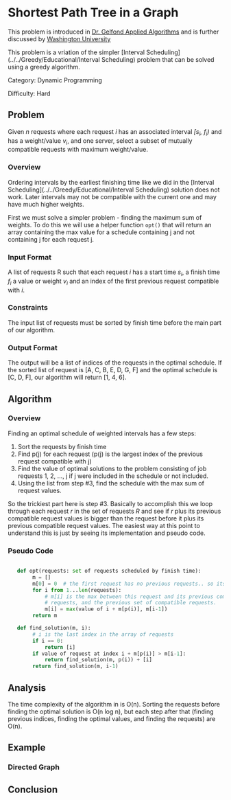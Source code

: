 # Shortest Path Tree in a Graph

This problem is introduced in [Dr. Gelfond Applied Algorithms](http://redwood.cs.ttu.edu/~mgelfond/FALL-2012/slides.pdf) and is further discussed by [Washington University](https://courses.cs.washington.edu/courses/cse521/13wi/slides/06dp-sched.pdf)

This problem is a vriation of the simpler [Interval Scheduling](../../Greedy/Educational/Interval Scheduling) problem that can be solved using a greedy algorithm.

Category: Dynamic Programming

Difficulty: Hard

## Problem
Given _n_ requests where each request _i_ has an associated interval _[s<sub>i</sub>, f<sub>i</sub>)_ and has a weight/value
_v<sub>i</sub>_, and one server, select a subset of mutually compatible requests with maximum weight/value.

### Overview
Ordering intervals by the earliest finishing time like we did in the [Interval Scheduling](../../Greedy/Educational/Interval Scheduling) solution does not work.
Later intervals may not be compatible with the current one and may have much higher weights.

First we must solve a simpler problem - finding the maximum sum of weights. To do this we will use a helper function `opt()` that will return
an array containing the max value for a schedule containing j and not containing j for each request j.

### Input Format

A list of requests R such that each request _i_ has a start time _s<sub>i</sub>_, a finish time _f<sub>i</sub>_ a value or weight _v<sub>i</sub>_ and an index
of the first previous request compatible with _i_.

### Constraints
The input list of requests must be sorted by finish time before the main part of our algorithm.

### Output Format
The output will be a list of indices of the requests in the optimal schedule. If the sorted list of request is [A, C, B, E, D, G, F] and the optimal
schedule is [C, D, F], our algorithm will return [1, 4, 6].

## Algorithm
### Overview
Finding an optimal schedule of weighted intervals has a few steps:
1. Sort the requests by finish time
2. Find p(j) for each request (p(j) is the largest index of the previous request compatible with j)
3. Find the value of optimal solutions to the problem consisting of job requests 1, 2, ..., j if j were included in the schedule or not included.
4. Using the list from step #3, find the schedule with the max sum of request values.

So the trickiest part here is step #3. Basically to accomplish this we loop through each request _r_ in the set of requests _R_ and see if _r_ plus its previous
compatible request values is bigger than the request before it plus its previous compatible request values. The easiest way at this point to understand this is just by seeing
its implementation and pseudo code.



### Pseudo Code

```Python

   def opt(requests: set of requests scheduled by finish time):
        m = []
        m[0] = 0  # the first request has no previous requests.. so its opt is 0
        for i from 1...len(requests):
            # m[i] is the max between this request and its previous compatible
            # requests, and the previous set of compatible requests.
            m[i] = max(value of i + m[p(i)], m[i-1])
        return m

   def find_solution(m, i):
        # i is the last index in the array of requests
        if i == 0:
            return [i]
        if value of request at index i + m[p(i)] > m[i-1]:
            return find_solution(m, p(i)) + [i]
        return find_solution(m, i-1)

```

## Analysis
The time complexity of the algorithm in is O(n). Sorting the requests before finding the optimal solution is O(n log n), but each step after that (finding previous indices, finding the optimal values, and finding the requests) are O(n).

## Example


### Directed Graph

## Conclusion
